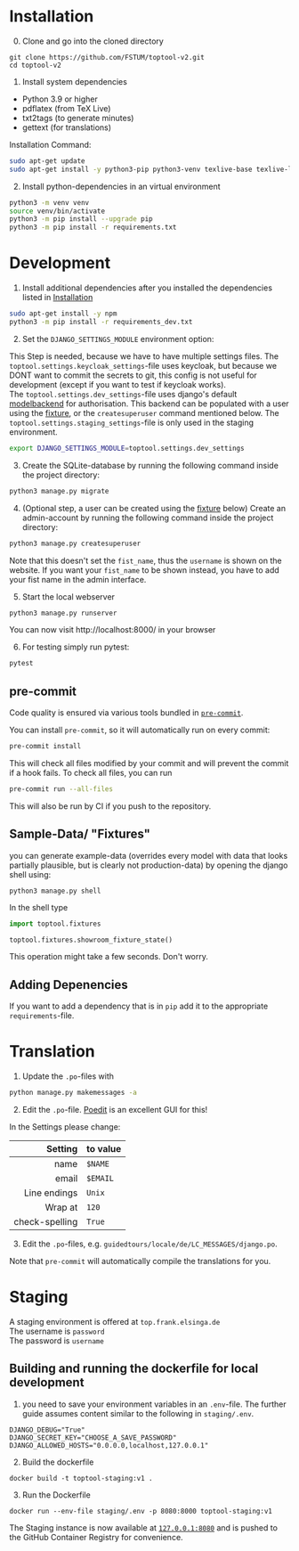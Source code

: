 # Installation

0. Clone and go into the cloned directory

```
git clone https://github.com/FSTUM/toptool-v2.git
cd toptool-v2
```

1. Install system dependencies

-   Python 3.9 or higher
-   pdflatex (from TeX Live)
-   txt2tags (to generate minutes)
-   gettext (for translations)

Installation Command:

```bash
sudo apt-get update
sudo apt-get install -y python3-pip python3-venv texlive-base texlive-lang-german texlive-fonts-recommended texlive-latex-extra txt2tags gettext
```

2. Install python-dependencies in an virtual environment

```bash
python3 -m venv venv
source venv/bin/activate
python3 -m pip install --upgrade pip
python3 -m pip install -r requirements.txt
```

# Development

1. Install additional dependencies after you installed the dependencies listed in [Installation](#installation)

```bash
sudo apt-get install -y npm
python3 -m pip install -r requirements_dev.txt
```

2. Set the `DJANGO_SETTINGS_MODULE` environment option:

This Step is needed, because we have to have multiple settings files.
The `toptool.settings.keycloak_settings`-file uses keycloak, but because we DONT want to commit the secrets to git, this config is not useful for development (except if you want to test if keycloak works).  
The `toptool.settings.dev_settings`-file uses django's default [modelbackend](https://docs.djangoproject.com/en/3.2/ref/contrib/auth/) for authorisation.
This backend can be populated with a user using the [fixture](#sample-data-fixtures), or the `createsuperuser` command mentioned below.
The `toptool.settings.staging_settings`-file is only used in the staging environment.

```bash
export DJANGO_SETTINGS_MODULE=toptool.settings.dev_settings
```

3. Create the SQLite-database by running the following command inside the project directory:

```bash
python3 manage.py migrate
```

4. (Optional step, a user can be created using the [fixture](#sample-data-fixtures) below) Create an admin-account by running the following command inside the project directory:

```bash
python3 manage.py createsuperuser
```

Note that this doesn't set the `fist_name`, thus the `username` is shown on the website. If you want your `fist_name` to
be shown instead, you have to add your fist name in the admin interface.

5. Start the local webserver

```bash
python3 manage.py runserver
```

You can now visit http://localhost:8000/ in your browser

6. For testing simply run pytest:

```bash
pytest
```

## pre-commit

Code quality is ensured via various tools bundled in [`pre-commit`](https://github.com/pre-commit/pre-commit/).

You can install `pre-commit`, so it will automatically run on every commit:

```bash
pre-commit install
```

This will check all files modified by your commit and will prevent the commit if a hook fails. To check all files, you
can run

```bash
pre-commit run --all-files
```

This will also be run by CI if you push to the repository.

## Sample-Data/ "Fixtures"

you can generate example-data (overrides every model with data that looks partially plausible, but is clearly not
production-data)
by opening the django shell using:

```shell
python3 manage.py shell
```

In the shell type

```python
import toptool.fixtures

toptool.fixtures.showroom_fixture_state()
```

This operation might take a few seconds. Don't worry.

## Adding Depenencies

If you want to add a dependency that is in `pip` add it to the appropriate `requirements`-file.

# Translation

1. Update the `.po`-files with

```bash
python manage.py makemessages -a
```

2. Edit the `.po`-file. [Poedit](https://poedit.net) is an excellent GUI for this!

In the Settings please change:

|        Setting | to value |
| -------------: | -------- |
|           name | `$NAME`  |
|          email | `$EMAIL` |
|   Line endings | `Unix`   |
|        Wrap at | `120`    |
| check-spelling | `True`   |

3. Edit the `.po`-files, e.g. `guidedtours/locale/de/LC_MESSAGES/django.po`.

Note that `pre-commit` will automatically compile the translations for you.

# Staging

A staging environment is offered at `top.frank.elsinga.de`  
The username is `password`  
The password is `username`

## Building and running the dockerfile for local development

1. you need to save your environment variables in an `.env`-file.
   The further guide assumes content similar to the following in `staging/.env`.

```
DJANGO_DEBUG="True"
DJANGO_SECRET_KEY="CHOOSE_A_SAVE_PASSWORD"
DJANGO_ALLOWED_HOSTS="0.0.0.0,localhost,127.0.0.1"
```

2. Build the dockerfile

```
docker build -t toptool-staging:v1 .
```

3. Run the Dockerfile

```
docker run --env-file staging/.env -p 8080:8000 toptool-staging:v1
```

The Staging instance is now available at [`127.0.0.1:8080`](http://127.0.0.1:8080/) and is pushed to the GitHub Container Registry for convenience.
